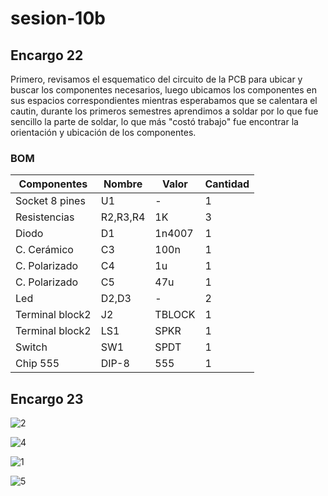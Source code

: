 # sesion-10b

## Encargo 22
Primero, revisamos el esquematico del circuito de la PCB para ubicar y buscar los componentes necesarios, luego ubicamos los componentes en sus espacios correspondientes mientras esperabamos que se calentara el cautin, durante los primeros semestres aprendimos a soldar por lo que fue sencillo la parte de soldar, lo que más "costó trabajo" fue encontrar la orientación y ubicación de los componentes.

### BOM

| Componentes      | Nombre   | Valor  | Cantidad |
|------------------|----------|--------|----------|
| Socket 8 pines   | U1       | -      | 1        |
| Resistencias     | R2,R3,R4 | 1K     | 3        |
| Diodo            | D1       | 1n4007 | 1        |
| C. Cerámico      | C3       | 100n   | 1        |
| C. Polarizado    | C4       | 1u     | 1        |
| C. Polarizado    | C5       | 47u    | 1        |
| Led              | D2,D3    | -      | 2        |
| Terminal block2  | J2       | TBLOCK | 1        |
| Terminal block2  | LS1      | SPKR   | 1        |
| Switch           | SW1      | SPDT   | 1        |
| Chip 555         | DIP-8    | 555    | 1        |


## Encargo 23

![2](https://github.com/user-attachments/assets/7a49e52b-9177-4dd9-9c81-76c69aaccd25)

![4](https://github.com/user-attachments/assets/897cb76a-6cb5-49ab-ab02-03155d0eea4a)

![1](https://github.com/user-attachments/assets/7c68aa5c-5cda-4c90-9226-95985c4e9336)

![5](https://github.com/user-attachments/assets/45357a1d-0b5d-4634-b4a6-d8756c975c62)

